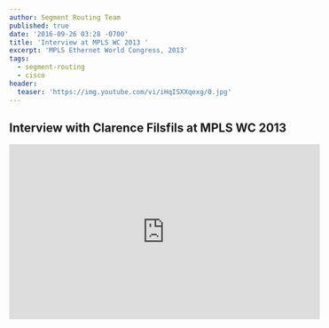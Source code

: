 ```yaml
---
author: Segment Routing Team
published: true
date: '2016-09-26 03:28 -0700'
title: 'Interview at MPLS WC 2013 '
excerpt: 'MPLS Ethernet World Congress, 2013'
tags:
  - segment-routing
  - cisco
header:
  teaser: 'https://img.youtube.com/vi/iHqISXXqexg/0.jpg'
---
```

## Interview with Clarence Filsfils at MPLS WC 2013


<iframe width="560" height="315" src="https://www.youtube.com/embed/iHqISXXqexg" frameborder="0" allowfullscreen></iframe>
